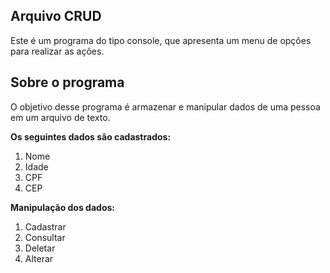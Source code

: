 ## Arquivo CRUD

Este é um programa do tipo console, que apresenta um menu de opções para realizar as ações.

## Sobre o programa

O objetivo desse programa é armazenar e manipular dados de uma pessoa em um arquivo de texto.

**Os seguintes dados são cadastrados:**

1. Nome
2. Idade
3. CPF
4. CEP

**Manipulação dos dados:**

1. Cadastrar
2. Consultar
3. Deletar
4. Alterar